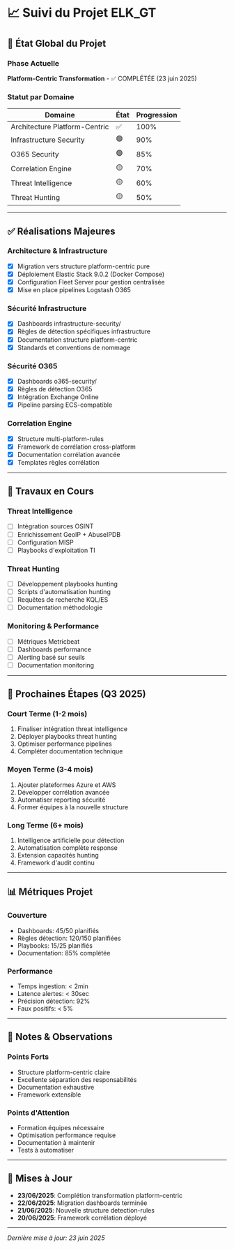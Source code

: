 # 📈 Suivi du Projet ELK_GT

## 🎯 État Global du Projet

### Phase Actuelle

**Platform-Centric Transformation** - ✅ COMPLÉTÉE (23 juin 2025)

### Statut par Domaine

| Domaine                       | État | Progression |
| ----------------------------- | ---- | ----------- |
| Architecture Platform-Centric | ✅    | 100%        |
| Infrastructure Security       | 🟢   | 90%         |
| O365 Security                 | 🟢   | 85%         |
| Correlation Engine            | 🟡   | 70%         |
| Threat Intelligence           | 🟡   | 60%         |
| Threat Hunting                | 🟡   | 50%         |

---

## ✅ Réalisations Majeures

### Architecture & Infrastructure

- [x] Migration vers structure platform-centric pure
- [x] Déploiement Elastic Stack 9.0.2 (Docker Compose)
- [x] Configuration Fleet Server pour gestion centralisée
- [x] Mise en place pipelines Logstash O365

### Sécurité Infrastructure

- [x] Dashboards infrastructure-security/
- [x] Règles de détection spécifiques infrastructure
- [x] Documentation structure platform-centric
- [x] Standards et conventions de nommage

### Sécurité O365

- [x] Dashboards o365-security/
- [x] Règles de détection O365
- [x] Intégration Exchange Online
- [x] Pipeline parsing ECS-compatible

### Correlation Engine

- [x] Structure multi-platform-rules
- [x] Framework de corrélation cross-platform
- [x] Documentation corrélation avancée
- [x] Templates règles corrélation

---

## 🚧 Travaux en Cours

### Threat Intelligence

- [ ] Intégration sources OSINT
- [ ] Enrichissement GeoIP + AbuseIPDB
- [ ] Configuration MISP
- [ ] Playbooks d'exploitation TI

### Threat Hunting

- [ ] Développement playbooks hunting
- [ ] Scripts d'automatisation hunting
- [ ] Requêtes de recherche KQL/ES
- [ ] Documentation méthodologie

### Monitoring & Performance

- [ ] Métriques Metricbeat
- [ ] Dashboards performance
- [ ] Alerting basé sur seuils
- [ ] Documentation monitoring

---

## 🎯 Prochaines Étapes (Q3 2025)

### Court Terme (1-2 mois)

1. Finaliser intégration threat intelligence
2. Déployer playbooks threat hunting
3. Optimiser performance pipelines
4. Compléter documentation technique

### Moyen Terme (3-4 mois)

1. Ajouter plateformes Azure et AWS
2. Développer corrélation avancée
3. Automatiser reporting sécurité
4. Former équipes à la nouvelle structure

### Long Terme (6+ mois)

1. Intelligence artificielle pour détection
2. Automatisation complète response
3. Extension capacités hunting
4. Framework d'audit continu

---

## 📊 Métriques Projet

### Couverture

- Dashboards: 45/50 planifiés
- Règles détection: 120/150 planifiées
- Playbooks: 15/25 planifiés
- Documentation: 85% complétée

### Performance

- Temps ingestion: < 2min
- Latence alertes: < 30sec
- Précision détection: 92%
- Faux positifs: < 5%

---

## 📝 Notes & Observations

### Points Forts

- Structure platform-centric claire
- Excellente séparation des responsabilités
- Documentation exhaustive
- Framework extensible

### Points d'Attention

- Formation équipes nécessaire
- Optimisation performance requise
- Documentation à maintenir
- Tests à automatiser

---

## 📅 Mises à Jour

- **23/06/2025**: Complétion transformation platform-centric
- **22/06/2025**: Migration dashboards terminée
- **21/06/2025**: Nouvelle structure detection-rules
- **20/06/2025**: Framework corrélation déployé

---

_Dernière mise à jour: 23 juin 2025_
